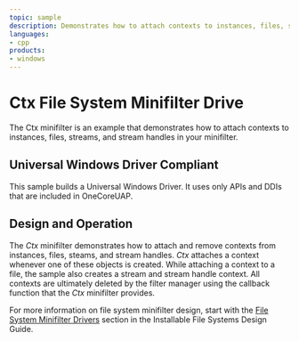 ```yaml
---
topic: sample
description: Demonstrates how to attach contexts to instances, files, streams, and stream handles in your minifilter.
languages:
- cpp
products:
- windows
---
```


<!---
    name: Ctx File System Minifilter Driver
    platform: WDM
    language: cpp
    category: FileSystem
    description: Demonstrates how to attach contexts to instances, files, streams, and stream handles in your minifilter. 
    samplefwlink: http://go.microsoft.com/fwlink/p/?LinkId=617648
--->

# Ctx File System Minifilter Drive

The Ctx minifilter is an example that demonstrates how to attach contexts to instances, files, streams, and stream handles in your minifilter.

## Universal Windows Driver Compliant

This sample builds a Universal Windows Driver. It uses only APIs and DDIs that are included in OneCoreUAP.

## Design and Operation

The *Ctx* minifilter demonstrates how to attach and remove contexts from instances, files, steams, and stream handles. *Ctx* attaches a context whenever one of these objects is created. While attaching a context to a file, the sample also creates a stream and stream handle context. All contexts are ultimately deleted by the filter manager using the callback function that the *Ctx* minifilter provides.

For more information on file system minifilter design, start with the [File System Minifilter Drivers](http://msdn.microsoft.com/en-us/library/windows/hardware/ff540402) section in the Installable File Systems Design Guide.
